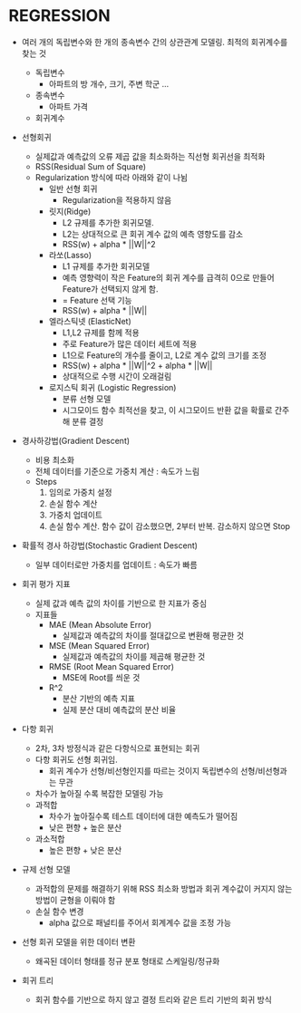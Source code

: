 # REGRESSION

* 여러 개의 독립변수와 한 개의 종속변수 간의 상관관계 모델링. 최적의 회귀계수를 찾는 것
    * 독립변수
        * 아파트의 방 개수, 크기, 주변 학군 ...
    * 종속변수
        * 아파트 가격
    * 회귀계수
    
* 선형회귀
    * 실제값과 예측값의 오류 제곱 값을 최소화하는 직선형 회귀선을 최적화
    * RSS(Residual Sum of Square)
    * Regularization 방식에 따라 아래와 같이 나뉨
        * 일반 선형 회귀
            * Regularization을 적용하지 않음
        * 릿지(Ridge)
            * L2 규제를 추가한 회귀모델.
            * L2는 상대적으로 큰 회귀 계수 값의 예측 영향도를 감소
            * RSS(w) + alpha * ||W||^2
        * 라쏘(Lasso)
            * L1 규제를 추가한 회귀모델
            * 예측 영향력이 작은 Feature의 회귀 계수를 급격히 0으로 만들어 Feature가 선택되지 않게 함.
            * = Feature 선택 기능
            * RSS(w) + alpha * ||W||
        * 엘라스틱넷 (ElasticNet)
            * L1,L2 규제를 함께 적용
            * 주로 Feature가 많은 데이터 세트에 적용
            * L1으로 Feature의 개수를 줄이고, L2로 계수 값의 크기를 조정
            * RSS(w) + alpha * ||W||^2 + alpha * ||W||
            * 상대적으로 수행 시간이 오래걸림
        * 로지스틱 회귀 (Logistic Regression)
            * 분류 선형 모델
            * 시그모이드 함수 최적선을 찾고, 이 시그모이드 반환 값을 확률로 간주해 분류 결정

* 경사하강법(Gradient Descent)
    * 비용 최소화
    * 전체 데이터를 기준으로 가중치 계산 : 속도가 느림
    * Steps
        1. 임의로 가중치 설정
        2. 손실 함수 계산
        3. 가중치 업데이트
        4. 손실 함수 계산. 함수 값이 감소했으면, 2부터 반복. 감소하지 않으면 Stop

* 확률적 경사 하강법(Stochastic Gradient Descent)
    * 일부 데이터로만 가중치를 업데이트 : 속도가 빠름
    
* 회귀 평가 지표
    * 실제 값과 예측 값의 차이를 기반으로 한 지표가 중심
    * 지표들
        * MAE (Mean Absolute Error)
            * 실제값과 예측값의 차이를 절대값으로 변환해 평균한 것
        * MSE (Mean Squared Error)
            * 실제값과 예측값의 차이를 제곱해 평균한 것
        * RMSE (Root Mean Squared Error)
            * MSE에 Root를 씌운 것
        * R^2
            * 분산 기반의 예측 지표
            * 실제 분산 대비 예측값의 분산 비율
            
* 다항 회귀
    * 2차, 3차 방정식과 같은 다항식으로 표현되는 회귀
    * 다항 회귀도 선형 회귀임.
        * 회귀 계수가 선형/비선형인지를 따르는 것이지 독립변수의 선형/비선형과는 무관
    * 차수가 높아질 수록 복잡한 모델링 가능
    * 과적합
        * 차수가 높아질수록 테스트 데이터에 대한 예측도가 떨어짐
        * 낮은 편향 + 높은 분산
    * 과소적합
        * 높은 편향 + 낮은 분산

* 규제 선형 모델
    * 과적합의 문제를 해결하기 위해 RSS 최소화 방법과 회귀 계수값이 커지지 않는 방법이 균형을 이뤄야 함
    * 손실 함수 변경
        * alpha 값으로 패널티를 주어서 회계계수 값을 조정 가능
        
* 선형 회귀 모델을 위한 데이터 변환
    * 왜곡된 데이터 형태를 정규 분포 형태로 스케일링/정규화
    
* 회귀 트리
    * 회귀 함수를 기반으로 하지 않고 결정 트리와 같은 트리 기반의 회귀 방식
    
